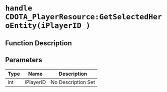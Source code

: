 # `handle CDOTA_PlayerResource:GetSelectedHeroEntity(iPlayerID )`
## Function Description

## Parameters
Type|Name|Description
--|--|--
int|iPlayerID|No Description Set
